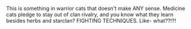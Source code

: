 This is something in warrior cats that doesn't make ANY sense. Medicine cats pledge to stay out of clan rivalry, and you know what they learn besides herbs and starclan? FIGHTING TECHNIQUES. Like- what??!?!
